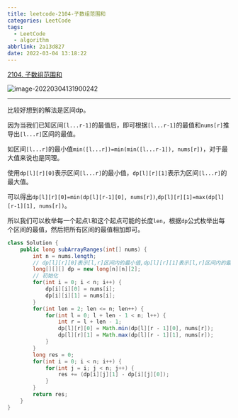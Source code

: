 ```yaml
---
title: leetcode-2104-子数组范围和
categories: LeetCode
tags:
  - LeetCode
  - algorithm
abbrlink: 2a13d827
date: 2022-03-04 13:18:22
---
```


[2104. 子数组范围和](https://leetcode-cn.com/problems/sum-of-subarray-ranges/)

![image-20220304131900242](https://gitee.com/cao_ziqiang/img/raw/master/20220304131900.png)

<hr/>

比较好想到的解法是区间dp。

因为当我们已知区间`[l...r-1]`的最值后，即可根据`[l...r-1]`的最值和`nums[r]`推导出`[l...r]`区间的最值。

如区间`[l...r]`的最小值`min([l...r])=min(min([l...r-1]), nums[r])`，对于最大值来说也是同理。

使用`dp[l][r][0]`表示区间`[l...r]`的最小值，`dp[l][r][1]`表示为区间`[l...r]`的最大值。

可以得出`dp[l][r][0]=min(dp[l][r-1][0], nums[r])`,`dp[l][r][1]=max(dp[l][r-1][1], nums[r])`。

所以我们可以枚举每一个起点`l`和这个起点可能的长度`len`，根据`dp`公式枚举出每个区间的最值，然后把所有区间的最值相加即可。

```java
class Solution {
    public long subArrayRanges(int[] nums) {
        int n = nums.length;
        // dp[l][r][0]表示[l,r]区间内的最小值,dp[l][r][1]表示[l,r]区间内的最大值
        long[][][] dp = new long[n][n][2];
        // 初始化
        for(int i = 0; i < n; i++) {
            dp[i][i][0] = nums[i];
            dp[i][i][1] = nums[i];
        }
        for(int len = 2; len <= n; len++) {
            for(int l = 0; l + len - 1 < n; l++) {
                int r = l + len - 1;
                dp[l][r][0] = Math.min(dp[l][r - 1][0], nums[r]);
                dp[l][r][1] = Math.max(dp[l][r - 1][1], nums[r]);
            }
        }
        long res = 0;
        for(int i = 0; i < n; i++) {
            for(int j = i; j < n; j++) {
                res += (dp[i][j][1] - dp[i][j][0]);
            }
        }
        return res;
    }
}
```



